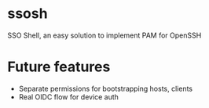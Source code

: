 # ssosh
SSO Shell, an easy solution to implement PAM for OpenSSH


# Future features
- Separate permissions for bootstrapping hosts, clients
- Real OIDC flow for device auth
